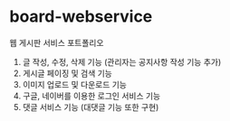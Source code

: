 # board-webservice
웹 게시판 서비스 포트폴리오
1. 글 작성, 수정, 삭제 기능 (관리자는 공지사항 작성 기능 추가) 
2. 게시글 페이징 및 검색 기능 
3. 이미지 업로드 및 다운로드 기능 
4. 구글, 네이버를 이용한 로그인 서비스 기능 
5. 댓글 서비스 기능 (대댓글 기능 또한 구현)

